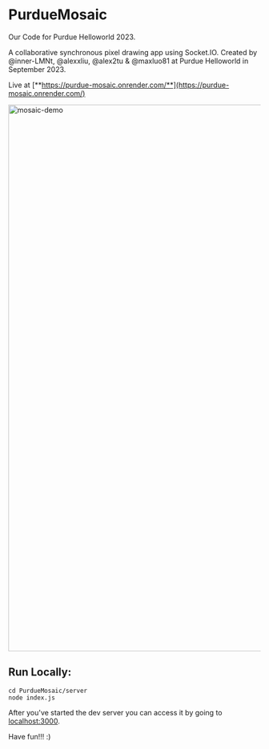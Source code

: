 # PurdueMosaic
Our Code for Purdue Helloworld 2023.

A collaborative synchronous pixel drawing app using Socket.IO.
Created by @inner-LMNt, @alexxliu, @alex2tu & @maxluo81 at Purdue Helloworld in September 2023.

Live at [**https://purdue-mosaic.onrender.com/**](https://purdue-mosaic.onrender.com/)

<img width="1093" alt="mosaic-demo" src="https://github.com/inner-LMNt/PurdueMosaic/assets/72209628/a86701a2-6290-40f6-bfc2-3ec2591cd099">

## Run Locally:

```
cd PurdueMosaic/server
node index.js
```

After you've started the dev server you can access it by going to [localhost:3000](http://localhost:3000).

Have fun!!! :)
